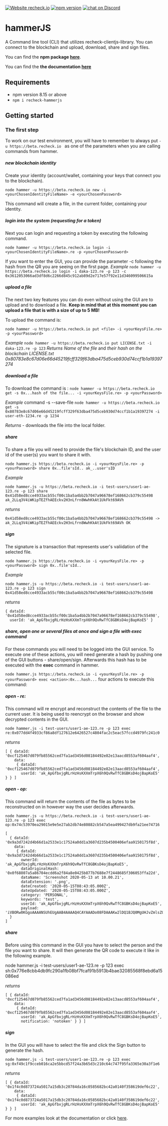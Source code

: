 [![Website recheck.io](https://img.shields.io/badge/Website-recheck.io-brightgreen.svg)](https://recheck.io/) [![npm version](https://badge.fury.io/js/recheck-hammerjs.svg)](https://badge.fury.io/js/recheck-hammerjs) <a href="https://discord.gg/3KwFw72"><img src="https://img.shields.io/discord/675683560673509386?logo=discord" alt="chat on Discord"></a>
# hammerJS
A Command line tool (CLI) that utilizes recheck-clientjs-library. You can connect to the blockchain and upload, download, share and sign files. 

You can find the **npm package [here](https://www.npmjs.com/package/recheck-hammerjs)**.

You can find the **the documentation [here](docs/index.md)**

## Requirements

- npm version 8.15 or above 
- ```npm i recheck-hammerjs ```


## Getting started 

### The first step 

To work on our test environment, you will have to remember to always put ```-u https://beta.recheck.io ``` as one of the parameters when you are calling commands from hammer. 

##### new blockchain identity
Create your identity (account/wallet, containing your keys that connect you to the blockchain).

```node hammer -u https://beta.recheck.io new -i <yourChosenIdentityFileName> -e <yourChosenPassword>```

This command will create a file, in the current folder, containing your identity. 

##### login into the system (requesting for a token)

Next you can login and requesting a token by executing the following command. 

``` node hammer -u https://beta.recheck.io login -i <yourChosenIdentityFileName>.re -p <yourChosenPassword> ```

If you want to enter the GUI, you can provide the parameter -c following the hash from the QR you are seeing on the first page. 
_Example_
``` node hammer -u https://beta.recheck.io login -i daka-123.re -p 123 -c 0x3612053066ad3df8d6c2266d845c912ab89d2e717e57f92e11d346099506615a ```

##### upload a file

The next two key features you can do even without using the GUI are to upload and to download a file. __Keep in mind that at this moment you can upload a file that is with a size of up to 5 MB!__ 

To upload the command is: 

```node hammer -u https://beta.recheck.io put <file> -i <yourKeysFile.re> -p <yourPassword>```

_Example_
```node hammer -u https://beta.recheck.io put LICENSE.txt -i daka-123.re -p 123```
_Returns_
_Name of the file_ and _their hash on the blockchain_
_LICENSE.txt   0x80783e8c67d06e66d45219fcff329f63dba475d5ceb930d74ccf1b1a19397274_

##### download a file 
To download the command is :
```node hammer -u https://beta.recheck.io get -s 0x...hash of the file... -i <yourKeysFile.re> -p <yourPassword>```

_Example_
command -s --save-file
  ```node hammer -u https://beta.recheck.io get -s 0x80783e8c67d06e66d45219fcff329f63dba475d5ceb930d74ccf1b1a19397274 -i user-eth-1234.re -p 1234```

  _Returns_ - downloads the file into the local folder. 

##### share

To share a file you will need to provide the file's blockchain ID, and the user id of the user(s) you want to share it with. 

```node hammer.js https://beta.recheck.io -i <yourKeysFile.re> -p <yourPassword> share 0x..file'sId.. ak_..user'sID```

_Example_

```
node hammer.js -u https://beta.recheck.io -i test-users/user1-ae-123.re -p 123 share 0x41d58ed8cce4933acb55cf00c1ba5a4bb2b7047a96678ef168662cb379c55498 ak_2LLq3V4iWKipTEZfhAEEckv2H3nLfrn8WwhKkAt1UkFkt69AVh
```
_returns_
```
0x41d58ed8cce4933acb55cf00c1ba5a4bb2b7047a96678ef168662cb379c55498 -> ak_2LLq3V4iWKipTEZfhAEEckv2H3nLfrn8WwhKkAt1UkFkt69AVh OK
```

##### sign 

The signature is a transaction that represents user's valiidation of the selected file.

```node hammer.js https://beta.recheck.io -i <yourKeysFile.re> -p <yourPassword> sign 0x..file'sId..```

_Example_
```
node hammer.js -u https://beta.recheck.io -i test-users/user1-ae-123.re -p 123 sign 0x41d58ed8cce4933acb55cf00c1ba5a4bb2b7047a96678ef168662cb379c55498 
```

_returns_
```
{ dataId: '0x41d58ed8cce4933acb55cf00c1ba5a4bb2b7047a96678ef168662cb379c55498',
  userId: 'ak_ApGfbxjgRLrHzHsKXXmTrpX6h9QvRwTfC8GBKsD4ojBapKoE5' }
```

##### share, open one or several files at once and sign a file with exec command
For these commands you will need to be logged into the GUI service. To execute one of these actions, you will need generate a hash by pushing one of the GUI buttons - share/open/sign. Afterwards this hash has to be executed with the __exec__ command in hammer.

```node hammer.js https://beta.recheck.io -i <yourKeysFile.re> -p <yourPassword> exec <action>:0x...hash...```
four actions to execute this command: 

##### open - re:  

This command will re encrypt and reconstruct the contents of the file to the current user. It is being used to reencrypt on the browser and show decrypted contents in the GUI.

```node hammer.js -i test-users/user1-ae-123.re -p 123 exec re:0x077dd4f4933cf86a8df127612e6426527c4804fac2c5eac57fccd4979fc241c0```

_returns_
```
[ { dataId: '0xcf125467d079fb85562ced7fa1ad3456d08184492e82e13aacd8553af604aaf4',
    data: 
     { dataId: '0xcf125467d079fb85562ced7fa1ad3456d08184492e82e13aacd8553af604aaf4',
       userId: 'ak_ApGfbxjgRLrHzHsKXXmTrpX6h9QvRwTfC8GBKsD4ojBapKoE5' } } ]
```
##### open - op:

This command will return the contents of the file as bytes to be reconstructed on in however way the user decides afterwards. 


```node hammer.js -u https://beta.recheck.io -i test-users/user1-ae-123.re -p 123 exec op:0x74c53970ea29015e9e5e27ab2db74e80882cb547a5ea499427db9fa21ee74716```

```
[ 
  { dataId: '0x9a3d7242d4b66d1a2533e1c17524a0dd1a3607d235b4500406efaa9150175f8d',
    data: 
     { dataId: '0x9a3d7242d4b66d1a2533e1c17524a0dd1a3607d235b4500406efaa9150175f8d',
       ownerId: 'ak_ApGfbxjgRLrHzHsKXXmTrpX6h9QvRwTfC8GBKsD4ojBapKoE5',
       dataOriginalHash: '0x0f68807a5a86704ecdd6a2f84a8e0425b877b7688e7f2448685f306053ffa22d',
       dataName: 'Screenshot 2020-05-13 at 10.00.21',
       dataExtension: '.png',
       dateCreated: '2020-05-15T08:43:05.000Z',
       dateUpdated: '2020-05-15T08:43:05.000Z',
       category: 'PERSONAL',
       keywords: 'test',
       userId: 'ak_ApGfbxjgRLrHzHsKXXmTrpX6h9QvRwTfC8GBKsD4ojBapKoE5',
       payload: 'iVBORw0KGgoAAAANSUhEUgAAB4AAAAQ4CAYAAADo08FDAAAKw2lDQ1BJQ0MgUHJvZmlsZQAASImVlwdUU+kSgP970xstAQEpoYYivYOU0EPvzUZIAgklxoQgYlfEFVwLKiKgruiiiIKrUsSGWLAtCkqxbpBFRV0XC6Ci8i7w...,}
  }
]
```

##### share

Before using this command in the GUI you have to select the person and the file you want to share. It will then generate the QR code to execute it like in the following example. 

node hammer.js -i test-users/user1-ae-123.re -p 123 exec sh:0x776e8cbb4db9fc290a1fb08bf7fcaf91b5913b4bae32085568f8ebd6a15086ed

_returns_

```
[ { dataId: '0xcf125467d079fb85562ced7fa1ad3456d08184492e82e13aacd8553af604aaf4',
    data: 
     { dataId: '0xcf125467d079fb85562ced7fa1ad3456d08184492e82e13aacd8553af604aaf4',
       userId: 'ak_ApGfbxjgRLrHzHsKXXmTrpX6h9QvRwTfC8GBKsD4ojBapKoE5',
       notification: 'notoken' } } ]
```
##### sign

In the GUI you will have to select the file and click the Sign button to generate the hash. 

```node hammer.js -i test-users/user1-ae-123.re -p 123 exec sg:0xf49c1f9cceb016ca2e5bbcd57f24a3b65d3c210c64c747f95fa3365e30a3f1e6```

_returns_

```
[ { dataId: '0x1f4c0d873724a5017a15db3c20784da16c0585682bc42a0140f358619def6c22',
    data: 
     { dataId: '0x1f4c0d873724a5017a15db3c20784da16c0585682bc42a0140f358619def6c22',
       userId: 'ak_ApGfbxjgRLrHzHsKXXmTrpX6h9QvRwTfC8GBKsD4ojBapKoE5' } } ]
```

For more examples look at the documentation or click [here](docs/Examples.md).
